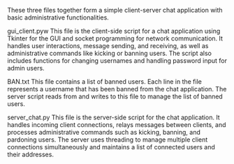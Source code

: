 These three files together form a simple client-server chat application with basic administrative functionalities.

gui_client.pyw
This file is the client-side script for a chat application using Tkinter for the GUI and socket programming for network communication. 
It handles user interactions, message sending, and receiving, as well as administrative commands like kicking or banning users.
The script also includes functions for changing usernames and handling password input for admin users.

BAN.txt
This file contains a list of banned users. Each line in the file represents a username that has been banned from the chat application. 
The server script reads from and writes to this file to manage the list of banned users.

server_chat.py
This file is the server-side script for the chat application. 
It handles incoming client connections, relays messages between clients, and processes administrative commands such as kicking, banning, and pardoning users.
The server uses threading to manage multiple client connections simultaneously and maintains a list of connected users and their addresses.
